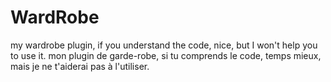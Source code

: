 WardRobe
========

my wardrobe plugin, if you understand the code, nice, but I won't help you to use it.
mon plugin de garde-robe, si tu comprends le code, temps mieux, mais je ne t'aiderai pas à l'utiliser.
